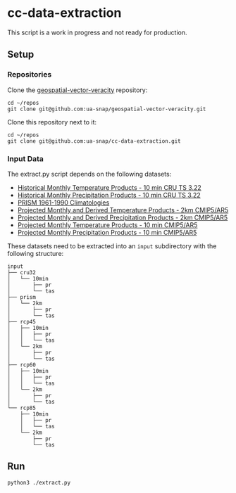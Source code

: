 # cc-data-extraction

This script is a work in progress and not ready for production.

## Setup

### Repositories

Clone the [geospatial-vector-veracity](https://github.com/ua-snap/geospatial-vector-veracity) repository:

```
cd ~/repos
git clone git@github.com:ua-snap/geospatial-vector-veracity.git
```

Clone this repository next to it:

```
cd ~/repos
git clone git@github.com:ua-snap/cc-data-extraction.git
```

### Input Data

The extract.py script depends on the following datasets:

- [Historical Monthly Temperature Products - 10 min CRU TS 3.22](http://ckan.snap.uaf.edu/dataset/historical-monthly-temperature-products-10-min-cru-ts-3-22)
- [Historical Monthly Precipitation Products - 10 min CRU TS 3.22](http://ckan.snap.uaf.edu/dataset/historical-monthly-precipitation-products-10-min-cru-ts-3-22)
- [PRISM 1961-1990 Climatologies](http://ckan.snap.uaf.edu/dataset/prism-1961-1990-climatologies)
- [Projected Monthly and Derived Temperature Products - 2km CMIP5/AR5](http://ckan.snap.uaf.edu/dataset/projected-monthly-and-derived-temperature-products-2km-cmip5-ar5)
- [Projected Monthly and Derived Precipitation Products - 2km CMIP5/AR5](http://ckan.snap.uaf.edu/dataset/projected-monthly-and-derived-precipitation-products-2km-cmip5-ar5)
- [Projected Monthly Temperature Products - 10 min CMIP5/AR5](http://ckan.snap.uaf.edu/dataset/projected-monthly-temperature-products-10-min-cmip5-ar5)
- [Projected Monthly Precipitation Products - 10 min CMIP5/AR5](http://ckan.snap.uaf.edu/dataset/projected-monthly-precipitation-products-10-min-cmip5-ar5)

These datasets need to be extracted into an `input` subdirectory with the following structure:

```
input
├── cru32
│   └── 10min
│       ├── pr
│       └── tas
├── prism
│   └── 2km
│       ├── pr
│       └── tas
├── rcp45
│   ├── 10min
│   │   ├── pr
│   │   └── tas
│   └── 2km
│       ├── pr
│       └── tas
├── rcp60
│   ├── 10min
│   │   ├── pr
│   │   └── tas
│   └── 2km
│       ├── pr
│       └── tas
└── rcp85
    ├── 10min
    │   ├── pr
    │   └── tas
    └── 2km
        ├── pr
        └── tas
```

## Run

```
python3 ./extract.py
```
